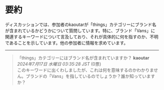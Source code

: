 # 要約 
ディスカッションでは、参加者のkaoutarが「things」カテゴリーにブランド名が含まれているかどうかについて質問しています。特に、ブランド「Vans」に関連するキーワードについて言及しており、それが具体的に何を指すのか、不明であることを示しています。他の参加者に情報を求めています。

---
>「things」カテゴリーにはブランド名が含まれていますか？
> **kaoutar** *2024年7月17日 水曜日 03:35:28 JST* (0票)  
> このキーワードに出くわしましたが、これは何を意味するのかわかりません。ブランドの「Vans」を指しているのでしょうか？誰か知っていますか？
